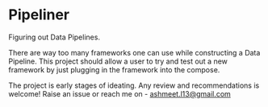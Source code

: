 # Pipeliner
Figuring out Data Pipelines.


There are way too many frameworks one can use while constructing a Data Pipeline.
This project should allow a user to try and test out a new framework by just plugging in the framework into the compose.

The project is early stages of ideating. Any review and recommendations is welcome!
Raise an issue or reach me on - ashmeet.l13@gmail.com
